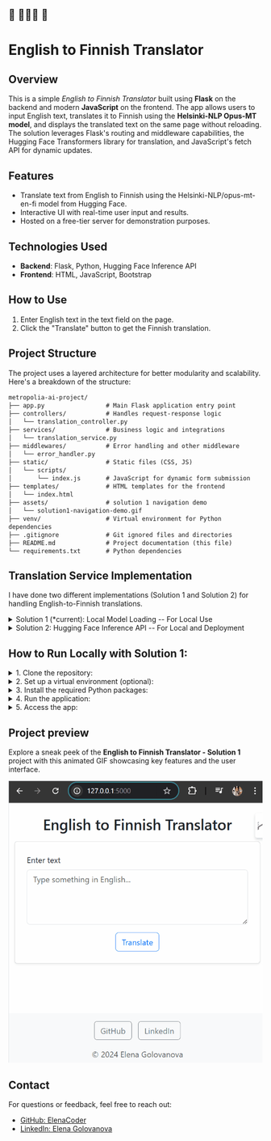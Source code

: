🔔 🦄🦄🦄 🔔
---

# English to Finnish Translator

## Overview

This is a simple *English to Finnish Translator* built using **Flask** on the backend and modern **JavaScript** on the frontend. The app allows users to input English text, translates it to Finnish using the **Helsinki-NLP Opus-MT model**, and displays the translated text on the same page without reloading. The solution leverages Flask's routing and middleware capabilities, the Hugging Face Transformers library for translation, and JavaScript's fetch API for dynamic updates.

## Features

- Translate text from English to Finnish using the Helsinki-NLP/opus-mt-en-fi model from Hugging Face.
- Interactive UI with real-time user input and results.
- Hosted on a free-tier server for demonstration purposes.

## Technologies Used

- **Backend**: Flask, Python, Hugging Face Inference API
- **Frontend**: HTML, JavaScript, Bootstrap

## How to Use

1. Enter English text in the text field on the page.
2. Click the "Translate" button to get the Finnish translation.

## Project Structure

The project uses a layered architecture for better modularity and scalability.
Here's a breakdown of the structure:

```
metropolia-ai-project/
├── app.py                 # Main Flask application entry point
├── controllers/           # Handles request-response logic
│   └── translation_controller.py
├── services/              # Business logic and integrations
│   └── translation_service.py
├── middlewares/           # Error handling and other middleware
│   └── error_handler.py
├── static/                # Static files (CSS, JS)
│   └── scripts/
│       └── index.js       # JavaScript for dynamic form submission
├── templates/             # HTML templates for the frontend
│   └── index.html
├── assets/                # solution 1 navigation demo
│   └── solution1-navigation-demo.gif
├── venv/                  # Virtual environment for Python dependencies
├── .gitignore             # Git ignored files and directories
├── README.md              # Project documentation (this file)
└── requirements.txt       # Python dependencies
```

## Translation Service Implementation

I have done two different implementations (Solution 1 and Solution 2) for handling English-to-Finnish translations.
<details>

<summary>Solution 1 (*current): Local Model Loading -- For Local Use</summary>
This solution uses the Helsinki-NLP/opus-mt-en-fi translation model from Hugging Face by loading it locally via the transformers library.

**Advantages:**
- No reliance on external APIs.
- Ideal for local development on machines with sufficient memory.

**Limitations:**
- Memory-intensive and cannot be deployed on free-tier platforms like Render.
- Requires downloading and initializing the entire model on the local machine.

</details>

<details>
<summary>Solution 2: Hugging Face Inference API -- For Local and Deployment</summary>
This solution utilizes the Hugging Face Inference API, offloading the translation model to Hugging Face’s servers.

**Advantages:**
- Lightweight and works well on platforms with limited memory, such as free-tier Render deployments.
- Can be deployed and accessed remotely.

**Limitations:**
- Depends on the availability and performance of the Hugging Face API.
- Requires a valid Hugging Face API token.

</details>

## How to Run Locally with Solution 1:

<details>

<summary>1. Clone the repository:</summary>

```
git clone https://github.com/ElenaCoder/metropolia-ai-project.git
cd metropolia-ai-project
```
</details>

<details>

<summary>2. Set up a virtual environment (optional):</summary>

```
python -m venv venv
source venv/Scripts/activate  # Windows
# or
source venv/bin/activate      # macOS/Linux
```
</details>

<details>

<summary>3. Install the required Python packages:</summary>

```
pip install -r requirements.txt
```
</details>

<details>

<summary>4. Run the application:</summary>

```
python app.py
```
</details>

<details>

<summary>5. Access the app:</summary>

Open `http://127.0.0.1:5000` in your browser.

</details>


## Project preview

Explore a sneak peek of the **English to Finnish Translator - Solution 1** project with this animated GIF showcasing key features and the user interface.

![UI project GIF](./assets/solution1-navigation-demo.gif)

## Contact
For questions or feedback, feel free to reach out:
 - [GitHub: ElenaCoder](https://github.com/ElenaCoder/metropolia-ai-project)
 - [LinkedIn: Elena Golovanova](https://www.linkedin.com/in/elena-golovanova/)
